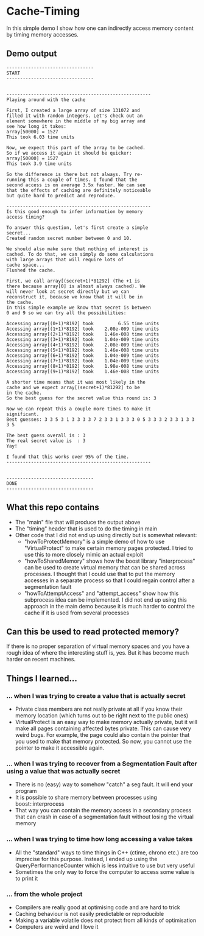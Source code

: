 # Cache-Timing

In this simple demo I show how one can indirectly access memory content by timing memory accesses.

## Demo output

    --------------------------------
    START
    --------------------------------


    -----------------------------------------------------
    Playing around with the cache

    First, I created a large array of size 131072 and
    filled it with random integers. Let's check out an
    element somewhere in the middle of my big array and
    see how long it takes:
    array[50000] = 1527
    This took 6.03 time units

    Now, we expect this part of the array to be cached.
    So if we access it again it should be quicker:
    array[50000] = 1527
    This took 3.9 time units

    So the difference is there but not always. Try re-
    running this a couple of times. I found that the
    second access is on average 3.5x faster. We can see
    that the effects of caching are definitely noticeable        
    but quite hard to predict and reproduce.

    -----------------------------------------------------
    Is this good enough to infer information by memory
    access timing?

    To answer this question, let's first create a simple
    secret...
    Created random secret number between 0 and 10.

    We should also make sure that nothing of interest is
    cached. To do that, we can simply do some calculations       
    with large arrays that will require lots of
    cache space...
    Flushed the cache.

    First, we call array[(secret+1)*81292] (The +1 is
    there because array[0] is almost always cached). We
    will never look at secret directly but we can
    reconstruct it, because we know that it will be in
    the cache.
    In this simple example we know that secret is between        
    0 and 9 so we can try all the possibilities:

    Accessing array[(0+1)*8192] took         6.55 time units     
    Accessing array[(1+1)*8192] took    2.08e-009 time units     
    Accessing array[(2+1)*8192] took    1.46e-008 time units     
    Accessing array[(3+1)*8192] took    1.04e-009 time units     
    Accessing array[(4+1)*8192] took    2.08e-009 time units     
    Accessing array[(5+1)*8192] took    1.46e-008 time units     
    Accessing array[(6+1)*8192] took    1.04e-009 time units     
    Accessing array[(7+1)*8192] took    1.04e-009 time units     
    Accessing array[(8+1)*8192] took    1.98e-008 time units     
    Accessing array[(9+1)*8192] took    1.46e-008 time units     

    A shorter time means that it was most likely in the
    cache and we expect array[(secret+1)*81292] to be
    in the cache.
    So the best guess for the secret value this round is: 3      

    Now we can repeat this a couple more times to make it        
    significant.
    Best guesses: 3 3 5 3 1 3 3 3 3 7 2 3 3 1 3 3 3 0 5 3 3 3 2 3 3 1 3 3 3 5

    The best guess overall is : 3
    The real secret value is  : 3
    Yay!

    I found that this works over 95% of the time.
    -----------------------------------------------------        


    --------------------------------
    DONE
    --------------------------------

## What this repo contains
- The "main" file that will produce the output above
- The "timing" header that is used to do the timing in main
- Other code that I did not end up using directly but is somewhat relevant:
    - "howToProtectMemory" is a simple demo of how to use "VirtualProtect" to make certain memory pages protected. I tried to use this to more closely mimic an actual exploit
    - "howToSharedMemory" shows how the boost library "interprocess" can be used to create virtual memory that can be shared across processes. I thought that I could use that to put the memory accesses in a separate process so that I could regain control after a segmentation fault
    - "howToAttemptAccess" and "attempt_access" show how this subprocess idea can be implemented. I did not end up using this approach in the main demo because it is much harder to control the cache if it is used from several processes

## Can this be used to read protected memory?
If there is no proper separation of virtual memory spaces and you have a rough idea of where the interesting stuff is, yes. But it has become much harder on recent machines.

## Things I learned...

### ... when I was trying to create a value that is actually secret
- Private class members are not really private at all if you know their memory location (which turns out to be right next to the public ones)
- VirtualProtect is an easy way to make memory actually private, but it will make all pages containing affected bytes private. This can cause very weird bugs. For example, the page could also contain the pointer that you used to make that memory protected. So now, you cannot use the pointer to make it accessible again.

### ... when I was trying to recover from a Segmentation Fault after using a value that was actually secret
- There is no (easy) way to somehow "catch" a seg fault. It will end your program
- It is possible to share memory between processes using boost::interprocess
- That way you can contain the memory access in a secondary process that can crash in case of a segmentation fault without losing the virtual memory

### ... when I was trying to time how long accessing a value takes
- All the "standard" ways to time things in C++ (ctime, chrono etc.) are too imprecise for this purpose. Instead, I ended up using the QueryPerformanceCounter which is less intuitive to use but very useful
- Sometimes the only way to force the computer to access some value is to print it

### ... from the whole project
- Compilers are really good at optimising code and are hard to trick
- Caching behaviour is not easily predictable or reproducible
- Making a variable volatile does not protect from all kinds of optimisation
- Computers are weird and I love it
